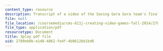 ```yaml
---
content_type: resource
description: Transcript of a video of the Saving Gora Gora team's final presentation.
file: null
file_location: /coursemedia/cms-611j-creating-video-games-fall-2014/2789eb0be1484862fe4f4b0612bb1bd6_sKolTx6sxUo.pdf
file_type: application/pdf
resourcetype: Document
title: 3play pdf file
uid: 2789eb0b-e148-4862-fe4f-4b0612bb1bd6
---
```

